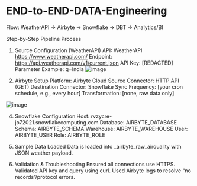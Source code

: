 # END-to-END-DATA-Engineering



Flow: WeatherAPI → Airbyte → Snowflake → DBT → Analytics/BI


Step-by-Step Pipeline Process
1. Source Configuration (WeatherAPI)
API: WeatherAPI https://www.weatherapi.com/
Endpoint: https://api.weatherapi.com/v1/current.json
API Key: [REDACTED]
Parameter Example: q=India
![image](https://github.com/user-attachments/assets/0f860613-69fb-4214-ae60-cc18a956c73e)


3. Airbyte Setup
Platform: Airbyte Cloud
Source Connector: HTTP API (GET)
Destination Connector: Snowflake
Sync Frequency: [your cron schedule, e.g., every hour]
Transformation: [none, raw data only]

![image](https://github.com/user-attachments/assets/7f8572c6-e578-4749-906f-300cd03104a6)

4. Snowflake Configuration
Host: rvzycre-jo72021.snowflakecomputing.com
Database: AIRBYTE_DATABASE
Schema: AIRBYTE_SCHEMA
Warehouse: AIRBYTE_WAREHOUSE
User: AIRBYTE_USER
Role: AIRBYTE_ROLE

5. Sample Data Loaded
Data is loaded into _airbyte_raw_airquality with JSON weather payload.

6. Validation & Troubleshooting
Ensured all connections use HTTPS.
Validated API key and query using curl.
Used Airbyte logs to resolve “no records”/protocol errors.

